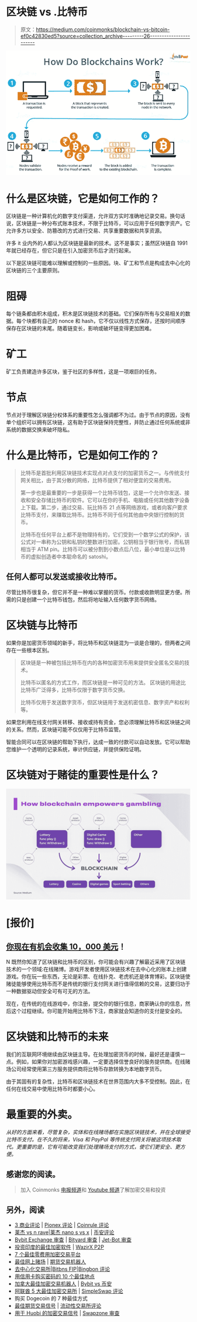 # 区块链 vs .比特币

> 原文：<https://medium.com/coinmonks/blockchain-vs-bitcoin-ef0c42830ed5?source=collection_archive---------26----------------------->

![](img/7ffd7393d40a1c26c5a32fca1a477c8e.png)

# 什么是区块链，它是如何工作的？

区块链是一种计算机化的数字支付渠道，允许双方实时准确地记录交易。换句话说，区块链是一种分布式账本技术，不限于比特币，可以应用于任何数字资产。它允许多方以安全、防篡改的方式进行交易、共享重要数据和共享资源。

许多 it 业内外的人都认为区块链是最新的技术。这不是事实；虽然区块链自 1991 年就已经存在，但它只是在引入加密货币后才流行起来。

以下是区块链可能难以理解或控制的一些原因。块、矿工和节点是构成去中心化的区块链的三个主要原则。

# 阻碍

每个链条都由积木组成，积木是区块链技术的基础。它们保存所有与交易相关的数据。每个块都有自己的 nonce 和 hash，它不仅以线性方式保存，还按时间顺序保存在区块链的末尾。随着链变长，影响或破坏链变得更加困难。

# 矿工

矿工负责建造许多区块，鉴于社区的多样性，这是一项艰巨的任务。

# 节点

节点对于理解区块链分权体系的重要性怎么强调都不为过。由于节点的原因，没有单个组织可以拥有区块链，这有助于区块链保持完整性，并防止通过任何系统或非系统的数据交换来破坏隐私。

# 什么是比特币，它是如何工作的？

> 比特币是首批利用区块链技术实现点对点支付的加密货币之一。与传统支付网关相比，由于其分散的网络，比特币提供了相对便宜的交易费用。
> 
> 第一步也是最重要的一步是获得一个比特币钱包，这是一个允许你发送、接收和安全存储比特币的软件。它可以在你的手机、电脑或任何其他数字设备上下载。第二步，通过交易、玩比特币 21 点等网络游戏，或者向客户要求比特币支付，来赚取比特币。比特币不同于任何其他由中央银行控制的货币。
> 
> 比特币在任何平台上都不是物理持有的，它们受到一个数学公式的保护，该公式对一串称为公钥和私钥的整数进行加密。公钥相当于银行账号，而私钥相当于 ATM pin。比特币可以被分割到小数点后八位，最小单位是以比特币的虚拟创造者中本聪命名的 satoshi。

## 任何人都可以发送或接收比特币。

尽管比特币很复杂，但它并不是一种难以掌握的货币。付款或收款明显更方便。所需的只是创建一个比特币钱包，然后将地址输入任何数字货币网络。

# 区块链与比特币

如果你是加密货币领域的新手，将比特币和区块链混为一谈是合理的，但两者之间存在一些根本区别。

> 区块链是一种被包括比特币在内的各种加密货币用来提供安全匿名交易的技术。
> 
> 比特币以匿名的方式工作，而区块链是一种可见的方法。
> 区块链的用途比比特币广泛得多，比特币仅限于数字货币交换。
> 
> 比特币仅用于发送数字货币，但区块链用于发送机密信息、数字资产和权利等。

如果您利用在线支付网关转移、接收或持有资金，您必须理解比特币和区块链之间的关系。然而，区块链可能不仅仅用于比特币监管。

智能合同可以在区块链的帮助下执行，达成一致的付款可以自动发放。它可以帮助您维护一个透明的记录系统，审计供应链，并提供保险证明。

# 区块链对于赌徒的重要性是什么？

![](img/1e4aecf144f8f49dd11d9ef3c43a9fb7.png)

# [报价]

## [你现在有机会收集 10，000 美元](https://cdnflyer.com/srv.html?id=5510370&pub=1885259)！

N 既然你知道了区块链和比特币的区别，你可能会有兴趣了解最近采用了区块链技术的一个领域:在线赌博。游戏开发者使用区块链技术在去中心化的账本上创建游戏。你在玩一些东西，无论是彩票、在线扑克、老虎机还是体育博彩。区块链使赌徒能够使用比特币而不是传统的银行支付网关进行值得信赖的交易，这要归功于一种数据驱动但安全可有可无的方法。

现在，在传统的在线游戏中，你注册，提交你的银行信息，商家确认你的信息，然后这个过程继续。你可能开始用比特币下注，商家就会知道你的支付是安全的。

# 区块链和比特币的未来

我们的互联网环境继续由区块链主导。在处理加密货币的时候，最好还是谨慎一点。例如，如果你对加密游戏感兴趣，一定要选择信誉良好的服务提供商。在线赌场公司经常使用第三方服务提供商将比特币存款转换为本地数字货币。

由于其固有的复杂性，比特币和区块链技术在世界范围内大多不受控制。因此，在任何在线交易中使用比特币时都要小心。

# 最重要的外卖。

*从好的方面来看，尽管复杂，实体和在线赌场都在实施区块链技术，并在全球接受比特币支付。在不久的将来，Visa 和 PayPal 等传统支付网关将被这项技术取代。更重要的是，它有可能改变我们处理赌场支付的方式，使它们更安全、更方便。*

## 感谢您的阅读。

> 加入 Coinmonks [电报频道](https://t.me/coincodecap)和 [Youtube 频道](https://www.youtube.com/c/coinmonks/videos)了解加密交易和投资

## 另外，阅读

*   [3 商业评论](/coinmonks/3commas-review-an-excellent-crypto-trading-bot-2020-1313a58bec92) | [Pionex 评论](https://coincodecap.com/pionex-review-exchange-with-crypto-trading-bot) | [Coinrule 评论](/coinmonks/coinrule-review-2021-a-beginner-friendly-crypto-trading-bot-daf0504848ba)
*   [莱杰 vs n rave](/coinmonks/ledger-vs-ngrave-zero-7e40f0c1d694)|[莱杰 nano s vs x](/coinmonks/ledger-nano-s-vs-x-battery-hardware-price-storage-59a6663fe3b0) | [币安评论](/coinmonks/binance-review-ee10d3bf3b6e)
*   [Bybit Exchange 审查](/coinmonks/bybit-exchange-review-dbd570019b71) | [Bityard 审查](https://coincodecap.com/bityard-reivew) | [Jet-Bot 审查](https://coincodecap.com/jet-bot-review)
*   [投资印度的最佳加密软件](https://coincodecap.com/best-crypto-to-invest-in-india-in-2021) | [WazirX P2P](https://coincodecap.com/wazirx-p2p)
*   [7 个最佳零费用加密交易平台](https://coincodecap.com/zero-fee-crypto-exchanges)
*   [最佳网上赌场](https://coincodecap.com/best-online-casinos) | [期货交易机器人](/coinmonks/futures-trading-bots-5a282ccee3f5)
*   [去中心化交易所](https://coincodecap.com/what-are-decentralized-exchanges)|[Bitbns FIP](https://coincodecap.com/bitbns-fip)|[Bingbon 评论](https://coincodecap.com/bingbon-review)
*   [用信用卡购买密码的 10 个最佳地点](https://coincodecap.com/buy-crypto-with-credit-card)
*   [加拿大最佳加密交易机器人](https://coincodecap.com/5-best-crypto-trading-bots-in-canada) | [Bybit vs 币安](https://coincodecap.com/bybit-binance-moonxbt)
*   [阿联酋 5 大最佳加密交易所](https://coincodecap.com/best-crypto-exchanges-in-uae) | [SimpleSwap 评论](https://coincodecap.com/simpleswap-review)
*   购买 Dogecoin 的 7 种最佳方式
*   [最佳期货交易信号](https://coincodecap.com/futures-trading-signals) | [流动性交易所评论](https://coincodecap.com/liquid-exchange-review)
*   [用于 Huobi 的加密交易信号](https://coincodecap.com/huobi-crypto-trading-signals) | [Swapzone 审查](/coinmonks/swapzone-review-crypto-exchange-data-aggregator-e0ad78e55ed7)